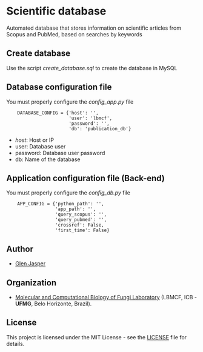# Scientific database
Automated database that stores information on scientific articles from Scopus and PubMed, based on searches by keywords

## Create database
Use the script _create_database.sql_ to create the database in MySQL

## Database configuration file
You must properly configure the _config_app.py_ file
```
    DATABASE_CONFIG = {'host': '',
                       'user': 'lbmcf',
                       'password': '',
                       'db': 'publication_db'}
```
- *host*: Host or IP
- user: Database user
- password: Database user password
- db: Name of the database

## Application configuration file (Back-end)
You must properly configure the _config_db.py_ file
```
    APP_CONFIG = {'python_path': '',
                  'app_path': '',
                  'query_scopus': '',
                  'query_pubmed': '',
                  'crossref': False,
                  'first_time': False}
```



## Author

* [Glen Jasper](https://github.com/glenjasper)

## Organization
* [Molecular and Computational Biology of Fungi Laboratory](http://lbmcf.pythonanywhere.com) (LBMCF, ICB - **UFMG**, Belo Horizonte, Brazil).

## License

This project is licensed under the MIT License - see the [LICENSE](./LICENSE) file for details.
